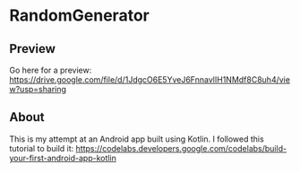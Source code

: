 # RandomGenerator

## Preview
Go here for a preview: https://drive.google.com/file/d/1JdgcO6E5YveJ6FnnavlIH1NMdf8C8uh4/view?usp=sharing

## About

This is my attempt at an Android app built using Kotlin.
I followed this tutorial to build it: https://codelabs.developers.google.com/codelabs/build-your-first-android-app-kotlin

